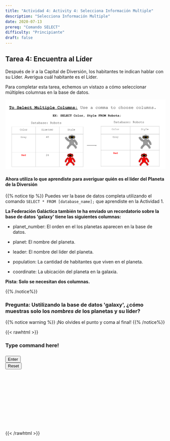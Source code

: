 ```yaml
---
title: "Actividad 4: Activity 4: Selecciona Información Multiple"
description: "Selecciona Información Multiple"
date: 2020-07-13
prereq: "Comando SELECT"
difficulty: "Principiante"
draft: false
---
```

<!-- Links for javascript and CSS needed for drop down logic -->
<link rel="stylesheet" href="../default/_default.css" type="text/css"></link>
<link rel="stylesheet" href="../default/_type.css" type="text/css"></link>
<script type="text/javascript" src="../default/alasql.js"></script>
<script type="text/javascript" src="_activity4.js"></script>
<script type="text/javascript" src="../default/db.js"></script>
<script type="text/javascript" src="../default/_default.js"></script>
<script type="text/javascript" src="../default/_type.js"></script>


## Tarea 4: Encuentra al Líder

Después de ir a la Capital de Diversión, los habitantes te indican hablar con su Líder. Averigua cuál habitante es el Líder. 

Para completar esta tarea, echemos un vistazo a cómo seleccionar múltiples columnas en la base de datos. 

![Commas](assets/Commas.png)

#### Ahora utiliza lo que aprendiste para averiguar quién es el líder del Planeta de la Diversión

{{% notice tip %}}
Puedes ver la base de datos completa utilizando el comando `SELECT * FROM [database_name];` que aprendiste en la Actividad 1.

**La Federación Galáctica también te ha enviado un recordatorio sobre la base de datos 'galaxy' tiene las siguientes columnas:**

* planet_number: El orden en el los planetas aparecen en la base de datos. 

* planet: El nombre del planeta. 

* leader: El nombre del lider del planeta. 

* population: La cantidad de habitantes que viven en el planeta.

* coordinate: La ubicación del planeta en la galaxia.

**Pista: Solo se necesitan dos columnas.**

{{% /notice%}}

### Pregunta: Ustilizando la base de datos 'galaxy', ¿cómo muestras solo los _nombres de_ los planetas y su líder?

{{% notice warning %}}
¡No olvides el punto y coma al final!
{{% /notice%}}

<!-- SQL Type In Activity -->
{{< rawhtml >}}
  <div class="content_scaler">
    <div class="terminal_div" id="terminal_div">
      <div class = "outer">
        <h3 id = "commands" contenteditable="true" onclick="placeholder()">Type command here!</h3>
      </div>
      <div class = "prev">
        <h3 id = "prev"></h3>
      </div>
        <div style="clear: both;"></div> 
      <button class="button button1" onclick="sql()"> Enter </button>
      <div style="clear: both;"></div> 
      <button class = "button reset" onclick="reset()">Reset</button>
    </div> <!-- terminal_div -->
  </div> <!-- content_scaler -->
  <div style="clear: both;"></div> 
  <h1 class="error" id="sqlcommand" style="visibility:hidden"><strong>ERROR INVALID INPUT></strong></h1>
  <table id="table">
    <tr>
    </tr>
  </table>
  <h4 id="story"></h4>
  
  <!-- Tells User to continue mission -->
  <div class="resume_plot" id="resume_plot" style="visibility:hidden">
    <p>¡Encontraste el comando correcto para mostrar todos los planetas y sus líderes!</p>
    <div class="alert">
      <span id="check">&#10003;</span>
      ¡Has completado la tarea!¡Continúa a la siguiente misión!
    </div>
  </div>
  
{{< /rawhtml >}}
